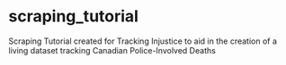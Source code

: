 # scraping_tutorial
Scraping Tutorial created for Tracking Injustice to aid in the creation of a living dataset tracking Canadian Police-Involved Deaths
